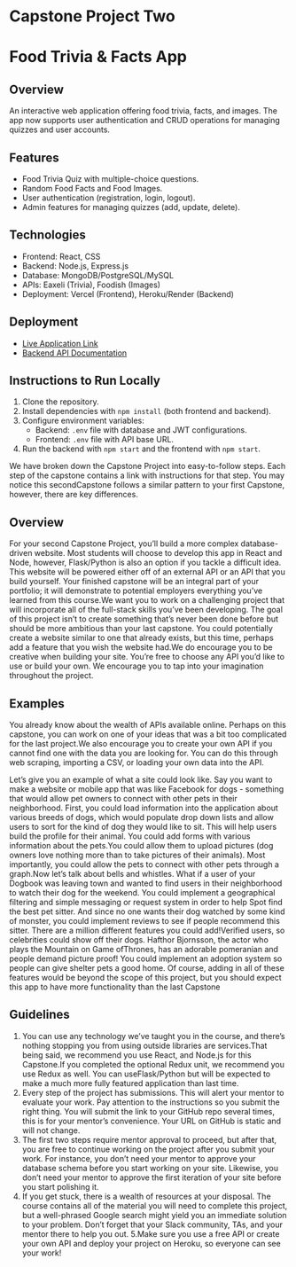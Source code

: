 # Capstone Project Two


# Food Trivia & Facts App

## Overview
An interactive web application offering food trivia, facts, and images. The app now supports user authentication and CRUD operations for managing quizzes and user accounts.

## Features
- Food Trivia Quiz with multiple-choice questions.
- Random Food Facts and Food Images.
- User authentication (registration, login, logout).
- Admin features for managing quizzes (add, update, delete).

## Technologies
- Frontend: React, CSS
- Backend: Node.js, Express.js
- Database: MongoDB/PostgreSQL/MySQL
- APIs: Eaxeli (Trivia), Foodish (Images)
- Deployment: Vercel (Frontend), Heroku/Render (Backend)

## Deployment
- [Live Application Link](https://your-deployment-link.com)
- [Backend API Documentation](https://your-backend-docs-link.com)

## Instructions to Run Locally
1. Clone the repository.
2. Install dependencies with `npm install` (both frontend and backend).
3. Configure environment variables:
   - Backend: `.env` file with database and JWT configurations.
   - Frontend: `.env` file with API base URL.
4. Run the backend with `npm start` and the frontend with `npm start`.


We have broken down the Capstone Project into easy-to-follow steps. Each step of the capstone contains a link with instructions for that step. You may notice this secondCapstone follows a similar pattern to your first Capstone, however, there are key differences. 

## Overview
For your second Capstone Project, you’ll build a more complex database-driven website. Most students will choose to develop this app in React and Node, however, Flask/Python is also an option if you tackle a difficult idea. This website will be powered either off of an external API or an API that you build yourself. Your finished capstone will be an integral part of your portfolio; it will demonstrate to potential employers everything you’ve learned from this course.We want you to work on a challenging project that will incorporate all of the full-stack skills you’ve been developing. The goal of this project isn’t to create something that’s never been done before but should be more ambitious than your last capstone. You could potentially create a website similar to one that already exists, but this time, perhaps add a feature that you wish the website had.We do encourage you to be creative when building your site. You’re free to choose any API you’d like to use or build your own. We encourage you to tap into your imagination throughout the project.

## Examples
You already know about the wealth of APIs available online. Perhaps on this capstone, you can work on one of your ideas that was a bit too complicated for the last project.We also encourage you to create your own API if you cannot find one with the data you are looking for. You can do this through web scraping, importing a CSV, or loading your own data into the API.

Let’s give you an example of what a site could look like. Say you want to make a website or mobile app that was like Facebook for dogs - something that would allow pet owners to connect with other pets in their neighborhood. First, you could load information into the application about various breeds of dogs, which would populate drop down lists and allow users to sort for the kind of dog they would like to sit. This will help users build the profile for their animal. You could add forms with various information about the pets.You could allow them to upload pictures (dog owners love nothing more than to take pictures of their animals). Most importantly, you could allow the pets to connect with other pets through a graph.Now let’s talk about bells and whistles. What if a user of your Dogbook was leaving town and wanted to find users in their neighborhood to watch their dog for the weekend. You could implement a geographical filtering and simple messaging or request system in order to help Spot find the best pet sitter. And since no one wants their dog watched by some kind of monster, you could implement reviews to see if people recommend this sitter. There are a million different features you could add!Verified users, so celebrities could show off their dogs. Hafthor Bjornsson, the actor who plays the Mountain on Game ofThrones, has an adorable pomeranian and people demand picture proof! You could implement an adoption system so people can give shelter pets a good home. Of course, adding in all of these features would be beyond the scope of this project, but you should expect this app to have more functionality than the last Capstone

## Guidelines

1. You can use any technology we’ve taught you in the course, and there’s nothing stopping you from using outside libraries are services.That being said, we recommend you use React, and Node.js for this Capstone.If you completed the optional Redux unit, we recommend you use Redux as well. You can useFlask/Python but will be expected to make a much more fully featured application than last time.
2. Every step of the project has submissions. This will alert your mentor to evaluate your work. Pay attention to the instructions so you submit the right thing. You will submit the link to your GitHub repo several times, this is for your mentor’s convenience. Your URL on GitHub is static and will not change.
3. The first two steps require mentor approval to proceed, but after that, you are free to continue working on the project after you submit your work. For instance, you don’t need your mentor to approve your database schema before you start working on your site. Likewise, you don’t need your mentor to approve the first iteration of your site before you start polishing it.
4. If you get stuck, there is a wealth of resources at your disposal. The course contains all of the material you will need to complete this project, but a well-phrased Google search might yield you an immediate solution to your problem. Don’t forget that your Slack community, TAs, and your mentor there to help you out.
5.Make sure you use a free API or create your own API and deploy your project on Heroku, so everyone can see your work!
